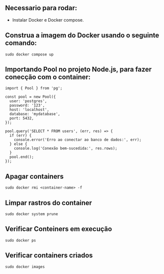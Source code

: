 ## Necessario para rodar:

- Instalar Docker e Docker compose.

## Construa a imagem do Docker usando o seguinte comando:

    sudo docker compose up

## Importando Pool no projeto Node.js, para fazer conecção com o container:

```
import { Pool } from 'pg';

const pool = new Pool({
  user: 'postgres',
  password: '123',
  host: 'localhost',
  database: 'mydatabase',
  port: 5432,
});

pool.query('SELECT * FROM users', (err, res) => {
  if (err) {
    console.error('Erro ao conectar ao banco de dados:', err);
  } else {
    console.log('Conexão bem-sucedida:', res.rows);
  }
  pool.end();
});
```

## Apagar containers

    sudo docker rmi <container-name> -f

## Limpar rastros do container

    sudo docker system prune

## Verificar Conteiners em execução

    sudo docker ps

## Verificar containers criados

    sudo docker images

